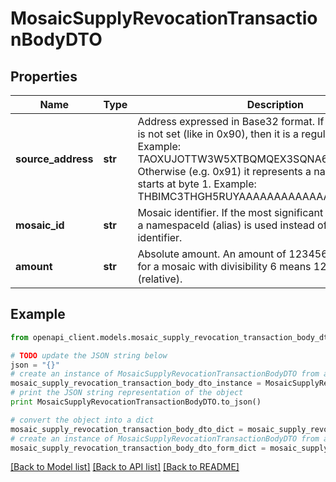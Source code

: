 # MosaicSupplyRevocationTransactionBodyDTO


## Properties

Name | Type | Description | Notes
------------ | ------------- | ------------- | -------------
**source_address** | **str** | Address expressed in Base32 format. If the bit 0 of byte 0 is not set (like in 0x90), then it is a regular address. Example: TAOXUJOTTW3W5XTBQMQEX3SQNA6MCUVGXLXR3TA.  Otherwise (e.g. 0x91) it represents a namespace id which starts at byte 1. Example: THBIMC3THGH5RUYAAAAAAAAAAAAAAAAAAAAAAAA  | 
**mosaic_id** | **str** | Mosaic identifier. If the most significant bit of byte 0 is set, a namespaceId (alias) is used instead of the real mosaic identifier.  | 
**amount** | **str** | Absolute amount. An amount of 123456789 (absolute) for a mosaic with divisibility 6 means 123.456789 (relative). | 

## Example

```python
from openapi_client.models.mosaic_supply_revocation_transaction_body_dto import MosaicSupplyRevocationTransactionBodyDTO

# TODO update the JSON string below
json = "{}"
# create an instance of MosaicSupplyRevocationTransactionBodyDTO from a JSON string
mosaic_supply_revocation_transaction_body_dto_instance = MosaicSupplyRevocationTransactionBodyDTO.from_json(json)
# print the JSON string representation of the object
print MosaicSupplyRevocationTransactionBodyDTO.to_json()

# convert the object into a dict
mosaic_supply_revocation_transaction_body_dto_dict = mosaic_supply_revocation_transaction_body_dto_instance.to_dict()
# create an instance of MosaicSupplyRevocationTransactionBodyDTO from a dict
mosaic_supply_revocation_transaction_body_dto_form_dict = mosaic_supply_revocation_transaction_body_dto.from_dict(mosaic_supply_revocation_transaction_body_dto_dict)
```
[[Back to Model list]](../README.md#documentation-for-models) [[Back to API list]](../README.md#documentation-for-api-endpoints) [[Back to README]](../README.md)


